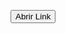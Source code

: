 <!DOCTYPE html>
<html lang="en">
<head>
<meta charset="UTF-8">
<meta name="viewport" content="width=device-width, initial-scale=1.0">
<title>Abrir Link</title>
</head>
<body>

<button onclick="openLink()">Abrir Link</button>

<script>
    function openLink() {
        window.open("https://tanklesscamp658.github.io/minidayzplus/", "_blank");
    }
</script>

</body>
</html>
